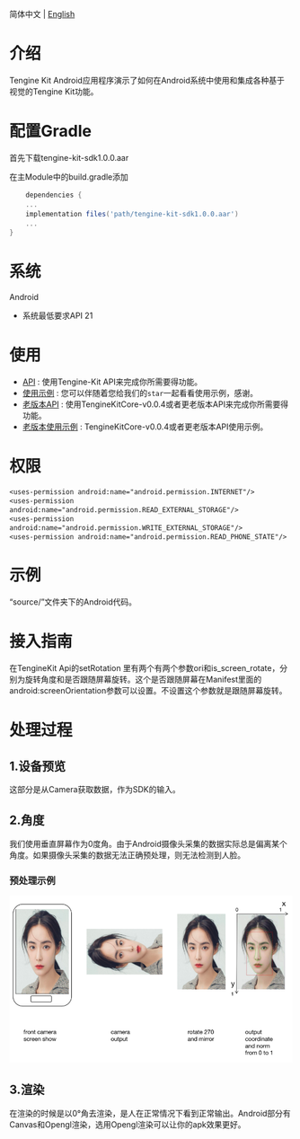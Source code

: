 简体中文 | [English](../README.md)

# 介绍
Tengine Kit Android应用程序演示了如何在Android系统中使用和集成各种基于视觉的Tengine Kit功能。

# 配置Gradle
首先下载tengine-kit-sdk1.0.0.aar

在主Module中的build.gradle添加
```groovy
    dependencies {
    ...
    implementation files('path/tengine-kit-sdk1.0.0.aar')
    ...
}
```           

# 系统
Android
- 系统最低要求API 21

# 使用
- [API](Android_api_CN.md) : 使用Tengine-Kit API来完成你所需要得功能。
- [使用示例](Usage.md) : 您可以伴随着您给我们的```star```一起看看使用示例，感谢。
- [老版本API](https://github.com/OAID/TengineKit/blob/test/Android/docs/Android_api_CN.md) : 使用TengineKitCore-v0.0.4或者更老版本API来完成你所需要得功能。
- [老版本使用示例](https://github.com/OAID/TengineKit/blob/test/Android/docs/Usage.md) : TengineKitCore-v0.0.4或者更老版本API使用示例。

# 权限
``` permission
<uses-permission android:name="android.permission.INTERNET"/>
<uses-permission android:name="android.permission.READ_EXTERNAL_STORAGE"/>
<uses-permission android:name="android.permission.WRITE_EXTERNAL_STORAGE"/>
<uses-permission android:name="android.permission.READ_PHONE_STATE"/>
```

# 示例
“source/”文件夹下的Android代码。
# 接入指南
在TengineKit Api的setRotation 里有两个有两个参数ori和is_screen_rotate，分别为旋转角度和是否跟随屏幕旋转。这个是否跟随屏幕在Manifest里面的android:screenOrientation参数可以设置。不设置这个参数就是跟随屏幕旋转。
# 处理过程
## 1.设备预览
这部分是从Camera获取数据，作为SDK的输入。
## 2.角度
我们使用垂直屏幕作为0度角。由于Android摄像头采集的数据实际总是偏离某个角度。如果摄像头采集的数据无法正确预处理，则无法检测到人脸。

### 预处理示例
![](../image/rotateexample.png)

## 3.渲染
在渲染的时候是以0°角去渲染，是人在正常情况下看到正常输出。Android部分有Canvas和Opengl渲染，选用Opengl渲染可以让你的apk效果更好。
